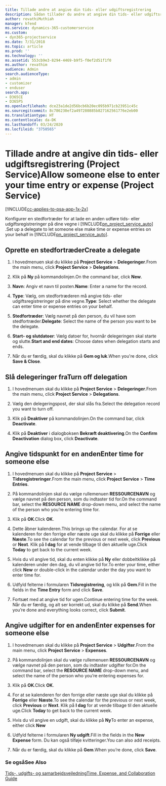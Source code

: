 ```yaml
---
title: Tillade andre at angive din tids- eller udgiftsregistrering
description: Sådan tillader du andre at angive din tids- eller udgiftsregistrering i Project Service
author: revathiMuthiah
manager: kfend
ms.service: dynamics-365-customerservice
ms.custom:
- dyn365-projectservice
ms.date: 7/31/2018
ms.topic: article
ms.prod: ''
ms.technology: ''
ms.assetid: 553cb9e3-8294-4469-b9f5-f0ef2d51f1f0
ms.author: revathim
audience: Admin
search.audienceType:
- admin
- customizer
- enduser
search.app:
- D365CE
- D365PS
ms.openlocfilehash: dce23a1de2d56bcb6b20ec095b971cb23951c45c
ms.sourcegitcommit: 8c786230ef2a497280885b827162561776e2eb00
ms.translationtype: HT
ms.contentlocale: da-DK
ms.lasthandoff: 03/24/2020
ms.locfileid: "3750565"
---
```

# <a name="allow-someone-else-to-enter-your-time-entry-or-expense-project-service"></a><span data-ttu-id="27b90-103">Tillade andre at angive din tids- eller udgiftsregistrering (Project Service)</span><span class="sxs-lookup"><span data-stu-id="27b90-103">Allow someone else to enter your time entry or expense (Project Service)</span></span>

[!INCLUDE[cc-applies-to-psa-app-1x-2x](../includes/cc-applies-to-psa-app-1x-2x.md)]

<span data-ttu-id="27b90-104">Konfigurer en stedfortræder for at lade en anden udføre tids- eller udgiftsregistreringer på dine vegne i [!INCLUDE[pn_project_service_auto](../includes/pn-project-service-auto.md)] .</span><span class="sxs-lookup"><span data-stu-id="27b90-104">Set up a delegate to let someone else make time or expense entries on your behalf in [!INCLUDE[pn_project_service_auto](../includes/pn-project-service-auto.md)].</span></span>  
  
## <a name="create-a-delegate"></a><span data-ttu-id="27b90-105">Oprette en stedfortræder</span><span class="sxs-lookup"><span data-stu-id="27b90-105">Create a delegate</span></span>  
  
1.  <span data-ttu-id="27b90-106">I hovedmenuen skal du klikke på **Project Service** > **Delegeringer**.</span><span class="sxs-lookup"><span data-stu-id="27b90-106">From the main menu, click **Project Service** > **Delegations**.</span></span>  
  
2.  <span data-ttu-id="27b90-107">Klik på **Ny** på kommandolinjen.</span><span class="sxs-lookup"><span data-stu-id="27b90-107">On the command bar, click **New**.</span></span>  
  
3. <span data-ttu-id="27b90-108">**Navn**: Angiv et navn til posten.</span><span class="sxs-lookup"><span data-stu-id="27b90-108">**Name**: Enter a name for the record.</span></span>  
  
4. <span data-ttu-id="27b90-109">**Type**: Vælg, om stedfortræderen må angive tids- eller udgiftsregistreringer på dine vegne.</span><span class="sxs-lookup"><span data-stu-id="27b90-109">**Type**: Select whether the delegate can enter time or expense entries on your behalf.</span></span>  
  
5. <span data-ttu-id="27b90-110">**Stedfortræder**: Vælg navnet på den person, du vil have som stedfortræder.</span><span class="sxs-lookup"><span data-stu-id="27b90-110">**Delegate**: Select the name of the person you want to be the delegate.</span></span>  
  
6. <span data-ttu-id="27b90-111">**Start- og slutdatoer**: Vælg datoer for, hvornår delegeringen skal starte og slutte.</span><span class="sxs-lookup"><span data-stu-id="27b90-111">**Start and end dates**: Choose dates when delegation starts and ends.</span></span>  
  
7.  <span data-ttu-id="27b90-112">Når du er færdig, skal du klikke på **Gem og luk**.</span><span class="sxs-lookup"><span data-stu-id="27b90-112">When you're done, click **Save & Close**.</span></span>  
  
## <a name="turn-off-delegation"></a><span data-ttu-id="27b90-113">Slå delegeringer fra</span><span class="sxs-lookup"><span data-stu-id="27b90-113">Turn off delegation</span></span>  
  
1.  <span data-ttu-id="27b90-114">I hovedmenuen skal du klikke på **Project Service** > **Delegeringer**.</span><span class="sxs-lookup"><span data-stu-id="27b90-114">From the main menu, click **Project Service** > **Delegations**.</span></span>  
  
2.  <span data-ttu-id="27b90-115">Vælg den delegeringspost, der skal slås fra.</span><span class="sxs-lookup"><span data-stu-id="27b90-115">Select the delegation record you want to turn off.</span></span>  
  
3.  <span data-ttu-id="27b90-116">Klik på **Deaktiver** på kommandolinjen.</span><span class="sxs-lookup"><span data-stu-id="27b90-116">On the command bar, click **Deactivate**.</span></span>  
  
4.  <span data-ttu-id="27b90-117">Klik på **Deaktiver** i dialogboksen **Bekræft deaktivering**.</span><span class="sxs-lookup"><span data-stu-id="27b90-117">On the **Confirm Deactivation** dialog box, click **Deactivate**.</span></span>  
  
## <a name="enter-time-for-someone-else"></a><span data-ttu-id="27b90-118">Angive tidspunkt for en anden</span><span class="sxs-lookup"><span data-stu-id="27b90-118">Enter time for someone else</span></span>  
  
1.  <span data-ttu-id="27b90-119">I hovedmenuen skal du klikke på **Project Service** > **Tidsregistreringer**.</span><span class="sxs-lookup"><span data-stu-id="27b90-119">From the main menu, click **Project Service** > **Time Entries**.</span></span>  
  
2.  <span data-ttu-id="27b90-120">På kommandolinjen skal du vælge rullemenuen **RESSOURCENAVN** og vælge navnet på den person, som du indtaster tid for.</span><span class="sxs-lookup"><span data-stu-id="27b90-120">On the command bar, select the **RESOURCE NAME** drop-down menu, and select the name of the person who you’re entering time for.</span></span>  
  
3.  <span data-ttu-id="27b90-121">Klik på **OK**.</span><span class="sxs-lookup"><span data-stu-id="27b90-121">Click **OK**.</span></span>  
  
4.  <span data-ttu-id="27b90-122">Dette åbner kalenderen.</span><span class="sxs-lookup"><span data-stu-id="27b90-122">This brings up the calendar.</span></span> <span data-ttu-id="27b90-123">For at se kalenderen for den forrige eller næste uge skal du klikke på **Forrige** eller **Næste**.</span><span class="sxs-lookup"><span data-stu-id="27b90-123">To see the calendar for the previous or next week, click **Previous** or **Next**.</span></span> <span data-ttu-id="27b90-124">Klik på **I dag** for at vende tilbage til den aktuelle uge.</span><span class="sxs-lookup"><span data-stu-id="27b90-124">Click **Today** to get back to the current week.</span></span>  
  
5.  <span data-ttu-id="27b90-125">Hvis du vil angive tid, skal du enten klikke på **Ny** eller dobbeltklikke på kalenderen under den dag, du vil angive tid for.</span><span class="sxs-lookup"><span data-stu-id="27b90-125">To enter your time, either click **New** or double-click in the calendar under the day you want to enter time for.</span></span>  
  
6.  <span data-ttu-id="27b90-126">Udfyld felterne i formularen **Tidsregistrering**, og klik på **Gem**.</span><span class="sxs-lookup"><span data-stu-id="27b90-126">Fill in the fields in the **Time Entry** form and click **Save**.</span></span>  
  
7.  <span data-ttu-id="27b90-127">Fortsæt med at angive tid for ugen.</span><span class="sxs-lookup"><span data-stu-id="27b90-127">Continue entering time for the week.</span></span> <span data-ttu-id="27b90-128">Når du er færdig, og alt ser korrekt ud, skal du klikke på **Send**.</span><span class="sxs-lookup"><span data-stu-id="27b90-128">When you’re done and everything looks correct, click **Submit**.</span></span>  
  
## <a name="enter-expenses-for-someone-else"></a><span data-ttu-id="27b90-129">Angive udgifter for en anden</span><span class="sxs-lookup"><span data-stu-id="27b90-129">Enter expenses for someone else</span></span>  
  
1.  <span data-ttu-id="27b90-130">I hovedmenuen skal du klikke på **Project Service** > **Udgifter**.</span><span class="sxs-lookup"><span data-stu-id="27b90-130">From the main menu, click **Project Service** > **Expenses**.</span></span>  
  
2.  <span data-ttu-id="27b90-131">På kommandolinjen skal du vælge rullemenuen **RESSOURCENAVN** og vælge navnet på den person, som du indtaster udgifter for.</span><span class="sxs-lookup"><span data-stu-id="27b90-131">On the command bar, select the **RESOURCE NAME** drop-down menu, and select the name of the person who you’re entering expenses for.</span></span>  
  
3.  <span data-ttu-id="27b90-132">Klik på **OK**.</span><span class="sxs-lookup"><span data-stu-id="27b90-132">Click **OK**.</span></span>  
  
4.  <span data-ttu-id="27b90-133">For at se kalenderen for den forrige eller næste uge skal du klikke på **Forrige** eller **Næste**.</span><span class="sxs-lookup"><span data-stu-id="27b90-133">To see the calendar for the previous or next week, click **Previous** or **Next**.</span></span> <span data-ttu-id="27b90-134">Klik på **I dag** for at vende tilbage til den aktuelle uge.</span><span class="sxs-lookup"><span data-stu-id="27b90-134">Click **Today** to get back to the current week.</span></span>  
  
5.  <span data-ttu-id="27b90-135">Hvis du vil angive en udgift, skal du klikke på **Ny**</span><span class="sxs-lookup"><span data-stu-id="27b90-135">To enter an expense, either click **New**</span></span>  
  
6.  <span data-ttu-id="27b90-136">Udfyld felterne i formularen **Ny udgift**.</span><span class="sxs-lookup"><span data-stu-id="27b90-136">Fill in the fields in the **New Expense** form.</span></span> <span data-ttu-id="27b90-137">Du kan også tilføje kvitteringer.</span><span class="sxs-lookup"><span data-stu-id="27b90-137">You can also add receipts.</span></span>  
  
7.  <span data-ttu-id="27b90-138">Når du er færdig, skal du klikke på **Gem**.</span><span class="sxs-lookup"><span data-stu-id="27b90-138">When you’re done, click **Save**.</span></span>  
  
### <a name="see-also"></a><span data-ttu-id="27b90-139">Se også</span><span class="sxs-lookup"><span data-stu-id="27b90-139">See Also</span></span>  
 [<span data-ttu-id="27b90-140">Tids-, udgifts- og samarbejdsvejledning</span><span class="sxs-lookup"><span data-stu-id="27b90-140">Time, Expense, and Collaboration Guide</span></span>](../project-service/time-expense-collaboration-guide.md)
